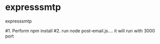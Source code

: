 # expresssmtp
expresssmtp


#1. Perform npm install
#2. run node post-email.js.... it will run with 3000 port